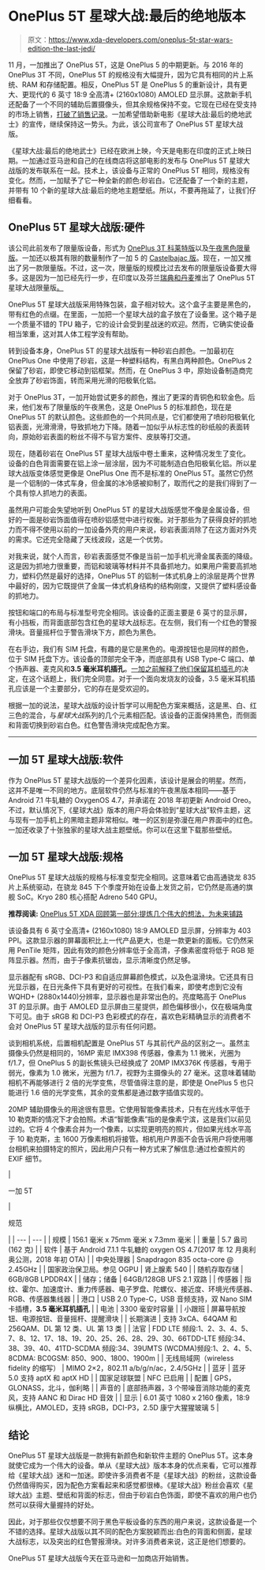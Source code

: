 # OnePlus 5T 星球大战:最后的绝地版本

> 原文：<https://www.xda-developers.com/oneplus-5t-star-wars-edition-the-last-jedi/>

11 月，一加推出了 OnePlus 5T，这是 OnePlus 5 的中期更新。与 2016 年的 OnePlus 3T 不同，OnePlus 5T 的规格没有大幅提升，因为它具有相同的片上系统、RAM 和存储配置。相反，OnePlus 5T 是 OnePlus 5 的重新设计，具有更大、更现代的 6 英寸 18:9 全高清+ (2160x1080) AMOLED 显示屏。这款新手机还配备了一个不同的辅助后置摄像头，但其余规格保持不变。它现在已经在受支持的市场上销售，[打破了销售记录](https://www.xda-developers.com/oneplus-5t-breaks-launch-day-sales-record/)。一加希望借助新电影《星球大战:最后的绝地武士》的宣传，继续保持这一势头。为此，该公司宣布了 OnePlus 5T 星球大战版。

《星球大战:最后的绝地武士》已经在欧洲上映，今天是电影在印度的正式上映日期。一加通过亚马逊和自己的在线商店将这部电影的发布与 OnePlus 5T 星球大战版的发布联系在一起。技术上，该设备与正常的 OnePlus 5T 相同，规格没有变化。然而，一加赋予了它一种全新的颜色:砂岩白。它还配备了一个新的主题，并带有 10 个新的星球大战:最后的绝地主题壁纸。所以，不要再拖延了，让我们仔细看看。

## OnePlus 5T 星球大战版:硬件

该公司此前发布了限量版设备，形式为 [OnePlus 3T 科莱特版](https://www.xda-developers.com/oneplus-introduces-the-black-oneplus-3t-colette-edition/)以及[午夜黑色限量版](https://www.xda-developers.com/oneplus-extends-the-oneplus-3t-midnight-black-limited-edition-to-north-america-and-europe/)。一加还以极其有限的数量制作了一加 5 的 [Castelbajac 版](https://www.xda-developers.com/castelbajac-exclusive-oneplus-5-variant/)。现在，一加又推出了另一款限量版。不过，这一次，限量版的规模比过去发布的限量版设备要大得多。这是因为一加已经先行一步，在印度以及芬兰[瑞典和丹麦](https://www.xda-developers.com/star-wars-oneplus-5t-finland-sweden-denmark/)推出了 OnePlus 5T 星球大战限量版[。](https://www.xda-developers.com/oneplus-5t-star-wars-edition-announced-may-be-exclusive-to-india/)

OnePlus 5T 星球大战版采用特殊包装，盒子相对较大。这个盒子主要是黑色的，带有红色的点缀。在里面，一加把一个星球大战的盒子放在了设备里。这个箱子是一个质量不错的 TPU 箱子，它的设计会受到星战迷的欢迎。然而，它确实使设备相当笨重，这对其人体工程学没有帮助。

转到设备本身，OnePlus 5T 的星球大战版有一种砂岩白颜色。一加最初在 OnePlus One 中使用了砂岩，这是一种塑料结构，有黑白两种颜色。OnePlus 2 保留了砂岩，即使它移动到铝框架。然而，在 OnePlus 3 中，原始设备制造商完全放弃了砂岩饰面，转而采用光滑的阳极氧化铝。

对于 OnePlus 3T，一加开始尝试更多的颜色，推出了更深的青铜色和软金色。后来，他们发布了限量版的午夜黑色，这是 OnePlus 5 的标准颜色，现在是 OnePlus 5T 的默认颜色。这些颜色的一个共同点是，它们都使用了喷砂阳极氧化铝表面，光滑滑滑，导致抓地力下降。随着一加似乎从标志性的砂纸般的表面转向，原始砂岩表面的粉丝不得不与官方案件、皮肤等打交道。

现在，随着砂岩在 OnePlus 5T 星球大战版中卷土重来，这种情况发生了变化。设备的白色背面需要在铝上涂一层涂层，因为不可能制造白色阳极氧化铝。所以星球大战版变体感觉更像是 OnePlus One 而不是标准的 OnePlus 5T。虽然它仍然是一个铝制的一体式车身，但金属的冰冷感被抑制了，取而代之的是我们得到了一个具有惊人抓地力的表面。

虽然用户可能会失望地听到 OnePlus 5T 的星球大战版感觉不像是金属设备，但好的一面是砂岩饰面值得在喷砂铝感觉中进行权衡。对于那些为了获得良好的抓地力而不得不使用以前的一加设备外壳的用户来说，砂岩表面消除了在这方面对外壳的需求。它还完全隐藏了天线波段，这是一个优势。

对我来说，就个人而言，砂岩表面感觉不像是当前一加手机光滑金属表面的降级。这是因为抓地力很重要，而铝和玻璃等材料并不具备抓地力。如果用户需要高抓地力，塑料仍然是最好的选择，OnePlus 5T 的铝制一体式机身上的涂层是两个世界中最好的，因为它既提供了金属一体式机身结构的结构刚度，又提供了塑料感设备的抓地力。

按钮和端口的布局与标准型号完全相同。该设备的正面主要是 6 英寸的显示屏，有小挡板，而背面底部包含红色的星球大战标志。在左侧，我们有一个红色的警报滑块。音量摇杆位于警告滑块下方，颜色为黑色。

在右手边，我们有 SIM 托盘，有趣的是它是黑色的。电源按钮也是同样的颜色，位于 SIM 托盘下方。该设备的顶部完全干净，而底部具有 USB Type-C 端口、单个扬声器、麦克风和**3.5 毫米耳机插孔**。[一加之前解释了他们保留耳机插孔](https://www.xda-developers.com/oneplus-5t-3-5mm-headphone-jack/)的决定，在这个话题上，我们完全同意。对于一个面向发烧友的设备，3.5 毫米耳机插孔应该是一个主要部分，它的存在是受欢迎的。

根据一加的说法，星球大战版的设计哲学可以用配色方案来概括，这是黑、白、红三色的混合，与*星球大战*系列的几个元素相匹配。该设备的正面保持黑色，而侧面和背面切换到砂岩白色。红色警告滑块完成配色方案。

* * *

## 一加 5T 星球大战版:软件

作为 OnePlus 5T 星球大战版的一个差异化因素，该设计是展会的明星。然而，这并不是唯一不同的地方。底层软件仍然与标准的午夜黑版本相同——基于 Android 7.1 牛轧糖的 OxygenOS 4.7，并承诺在 2018 年初更新 Android Oreo。不过，默认情况下,《星球大战》版本的用户将会体验到“星球大战”软件主题，这与现有一加手机上的黑暗主题非常相似。唯一的区别是弥漫在用户界面中的红色。一加还收录了十张独家的星球大战主题壁纸。你可以在这里下载那些壁纸。

## 一加 5T 星球大战版:规格

OnePlus 5T 星球大战版的规格与标准变型完全相同。这意味着它由高通骁龙 835 片上系统驱动，在骁龙 845 下个季度开始在设备上发货之前，它仍然是高通的旗舰 SoC。Kryo 280 核心搭配 Adreno 540 GPU。

**推荐阅读:** [OnePlus 5T XDA 回顾第一部分:提炼几个伟大的想法，为未来铺路](https://www.xda-developers.com/oneplus-5t-xda-review-part-1/)

该设备具有 6 英寸全高清+ (2160x1080) 18:9 AMOLED 显示屏，分辨率为 403 PPI。这款显示器的屏幕面积比上一代产品更大，也是一款更新的面板。它仍然采用 PenTile 矩阵，因此有效的颜色分辨率低于全高清，子像素密度将低于 RGB 矩阵显示器。然而，由于子像素抗锯齿，显示清晰度仍然足够。

显示器配有 sRGB、DCI-P3 和自适应屏幕颜色模式，以及色温滑块。它还具有日光显示器，在日光条件下具有更好的可视性。在我们看来，即使考虑到它没有 WQHD+ (2880x1440)分辨率，显示器也是非常出色的。亮度略高于 OnePlus 3T 的显示屏。由于 AMOLED 显示屏由三星提供，颜色偏移很小，仅在极端角度下可见。由于 sRGB 和 DCI-P3 色彩模式的存在，喜欢色彩精确显示的消费者不会对 OnePlus 5T 星球大战版的显示有任何问题。

谈到相机系统，后置相机配置是 OnePlus 5T 与其前代产品的区别之一。虽然主摄像头仍然是相同的，16MP 索尼 IMX398 传感器，像素为 1.1 微米，光圈为 f/1.7，但 OnePlus 5 的副长焦镜头已经换成了 20MP IMX376K 传感器，专用于弱光，像素为 1.0 微米，光圈为 f/1.7，视野为主摄像头的 27 毫米。这意味着辅助相机不再能够进行 2 倍的光学变焦，尽管值得注意的是，即使是 OnePlus 5 也只能进行 1.6 倍的光学变焦，其余的变焦都是通过数字插值实现的。

20MP 辅助摄像头的用途很有意思。它使用智能像素技术，只有在光线水平低于 10 勒克斯的情况下才会拍照。术语“智能像素”指的是像素宁滨，这是我们以前见过的。它将 4 个像素合并为一个像素，以实现更明亮的照片，但如果光线水平高于 10 勒克斯，主 1600 万像素相机将接管。相机用户界面不会告诉用户将使用哪台相机来拍摄特定的照片，因此用户只有一种方式来了解信息:通过检查照片的 EXIF 细节。

| 

一加 5T

 | 

规范

 |
| --- | --- |
| 规模 | 156.1 毫米 x 75mm 毫米 x 7.3mm 毫米 |
| 重量 | 5.7 盎司(162 克) |
| 软件 | 基于 Android 7.1.1 牛轧糖的 oxygen OS 4.7(2017 年 12 月奥利奥公测，2018 年初 OTA) |
| 中央处理器 | Snapdragon 835 octa-core @ 2.45GHz |
| 国家政治保卫局。参见 OGPU | 肾上腺素 540 |
| 随机存取存储 | 6GB/8GB LPDDR4X |
| 储存；储备 | 64GB/128GB UFS 2.1 双路 |
| 传感器 | 指纹、霍尔、加速度计、重力传感器、电子罗盘、陀螺仪、接近度、环境光传感器、RGB、传感器集线器 |
| 港口 | USB 2.0 Type-C，USB 音频支持，双 Nano SIM 卡插槽，**3.5 毫米耳机插孔** |
| 电池 | 3300 毫安时容量 |
| 小跟班 | 屏幕导航按钮、电源按钮、音量摇杆、提醒滑块 |
| 长期演进 | 支持 3xCA、64QAM 和 256QAM、DL 第 12 类、UL 第 13 类 |
| 法官 | FDD LTE 频段:1、2、3、4、5、7、8、12、17、18、19、20、25、26、28、29、30、66TDD-LTE 频段:34、38、39、40、41TD-SCDMA 频段:34、39UMTS (WCDMA)频段:1、2、4、5、8CDMA: BC0GSM: 850、900、1800、1900m |
| 无线局域网（wireless fidelity 的缩写） | MIMO 2×2，802.11 a/b/g/n/ac，2.4/5GHz |
| 蓝牙 | 蓝牙 5.0 支持 aptX 和 aptX HD |
| 国家足球联盟 | NFC 已启用 |
| 配置 | GPS，GLONASS，北斗，伽利略 |
| 声音的 | 底部扬声器，3 个带噪音消除功能的麦克风，支持 AANC 和 Dirac HD 音效 |
| 显示 | 6.01 英寸 1080 x 2160 像素，18:9 纵横比，AMOLED，支持 sRGB，DCI-P3，2.5D 康宁大猩猩玻璃 5 |

## 结论

OnePlus 5T 星球大战版是一款拥有新颜色和新软件主题的 OnePlus 5T。这本身就使它成为一个伟大的设备。单从《星球大战》版本本身的优点来看，它可以推荐给《星球大战》迷和一加迷。即使许多消费者不是《星球大战》的粉丝，这款设备仍然值得购买，因为配色方案看起来和感觉都很棒。《星球大战》粉丝会喜欢《星球大战》主题、壁纸和背面的标志，但由于砂岩白色饰面，即使不喜欢的用户也仍然可以获得大量握持的好处。

因此，对于那些仅仅想要不同于黑色平板设备的东西的用户来说，这款设备是一个不错的选择。星球大战版以其不同的配色方案脱颖而出:白色的背面和侧面，星球大战标志，以及突出的红色警报滑块。对许多消费者来说，这正是他们想要的。

OnePlus 5T 星球大战版今天在亚马逊和一加商店开始销售。